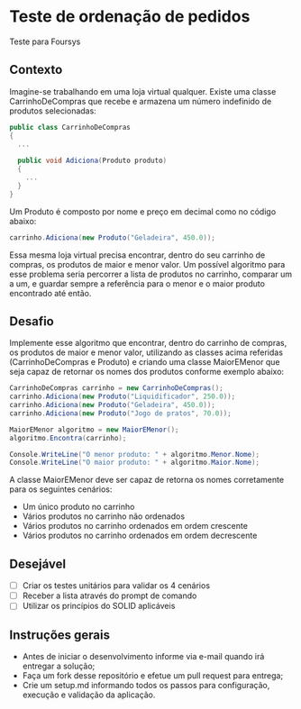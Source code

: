 # Teste de ordenação de pedidos
Teste para Foursys

## Contexto

Imagine-se trabalhando em uma loja virtual qualquer. Existe uma classe CarrinhoDeCompras que recebe e armazena um número indefinido de produtos selecionadas:
```c#
public class CarrinhoDeCompras
{
  ...
  
  public void Adiciona(Produto produto)
  {
    ...
  }
}
```
Um Produto é composto por nome e preço em decimal como no código abaixo:
```c#
carrinho.Adiciona(new Produto("Geladeira", 450.0));
```
Essa mesma loja virtual precisa encontrar, dentro do seu carrinho de compras, os produtos de maior e menor valor. Um possível algoritmo para esse problema seria percorrer a lista de produtos no carrinho, comparar um a um, e guardar sempre a referência para o menor e o maior produto encontrado até então.

## Desafio

Implemente esse algoritmo que encontrar, dentro do carrinho de compras, os produtos de maior e menor valor, utilizando as classes acima referidas (CarrinhoDeCompras e Produto) e criando uma classe MaiorEMenor que seja capaz de retornar os nomes dos produtos conforme exemplo abaixo:

```c#
CarrinhoDeCompras carrinho = new CarrinhoDeCompras();
carrinho.Adiciona(new Produto("Liquidificador", 250.0));
carrinho.Adiciona(new Produto("Geladeira", 450.0));
carrinho.Adiciona(new Produto("Jogo de pratos", 70.0));

MaiorEMenor algoritmo = new MaiorEMenor();
algoritmo.Encontra(carrinho);

Console.WriteLine("O menor produto: " + algoritmo.Menor.Nome);
Console.WriteLine("O maior produto: " + algoritmo.Maior.Nome);
```

A classe MaiorEMenor deve ser capaz de retorna os nomes corretamente para os seguintes cenários:

* Um único produto no carrinho
* Vários produtos no carrinho não ordenados
* Vários produtos no carrinho ordenados em ordem crescente
* Vários produtos no carrinho ordenados em ordem decrescente

## Desejável

- [ ] Criar os testes unitários para validar os 4 cenários
- [ ] Receber a lista através do prompt de comando
- [ ] Utilizar os princípios do SOLID aplicáveis 

## Instruções gerais
* Antes de iniciar o desenvolvimento informe via e-mail quando irá entregar a solução;
* Faça um fork desse repositório e efetue um pull request para entrega;
* Crie um setup.md informando todos os passos para configuração, execução e validação da aplicação.

